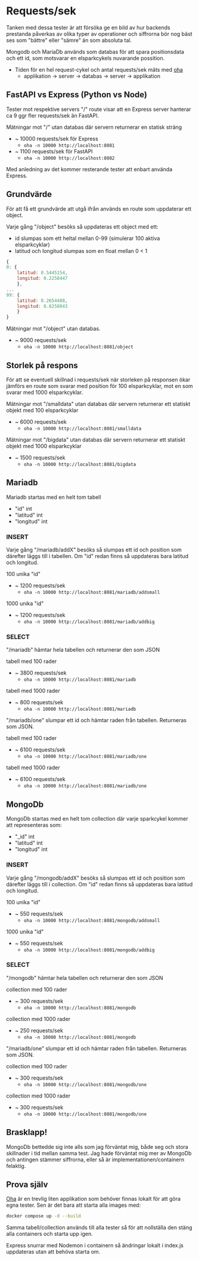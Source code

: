 # Requests/sek

Tanken med dessa tester är att försöka ge en bild av hur backends prestanda
påverkas av olika typer av operationer och siffrorna bör nog bäst ses som "bättre" eller
"sämre" än som absoluta tal.

Mongodb och MariaDb används som databas för att spara positionsdata
och ett id, som motsvarar en elsparkcykels nuvarande possition.
- Tiden för en hel request-cykel och antal requests/sek mäts med [oha](https://lib.rs/crates/oha)
    - applikation -> server -> databas -> server -> applikation

## FastAPI vs Express (Python vs Node)

Tester mot respektive servers "/" route visar att en Express server hanterar
ca 9 ggr fler requests/sek än FastAPI.

Mätningar mot "/" utan databas där servern returnerar en statisk sträng
- ~ 10000 requests/sek för Express
    - `oha -n 10000 http://localhost:8081`
- ~ 1100 requests/sek för FastAPI
    - `oha -n 10000 http://localhost:8082`

Med anledning av det kommer resterande tester att enbart använda Express.

## Grundvärde

För att få ett grundvärde att utgå ifrån används en route som uppdaterar ett object.

Varje gång "/object" besöks så uppdateras ett object med ett:
- id slumpas som ett heltal mellan 0-99 (simulerar 100 aktiva elsparkcyklar)
- latitud och longitud slumpas som en float mellan 0 < 1

```javascript
{
0: {
    latitud: 0.5445154,
    longitud: 0.2258447
    },
...
99: {
    latitud: 0.2654488,
    longitud: 0.8258843
    }
}
```

Mätningar mot "/object" utan databas.
- ~ 9000 requests/sek
    - `oha -n 10000 http://localhost:8081/object`

## Storlek på respons

För att se eventuell skillnad i requests/sek när storleken på responsen ökar
jämförs en route som svarar med position för 100 elsparkcyklar, mot en som 
svarar med 1000 elsparkcyklar.

Mätningar mot "/smalldata" utan databas där servern returnerar ett statiskt objekt
med 100 elsparkcyklar
- ~ 6000 requests/sek
    - `oha -n 10000 http://localhost:8081/smalldata`

Mätningar mot "/bigdata" utan databas där servern returnerar ett statiskt objekt
med 1000 elsparkcyklar
- ~ 1500 requests/sek
    - `oha -n 10000 http://localhost:8081/bigdata`

## Mariadb

Mariadb startas med en helt tom tabell

- "id" int
- "latitud" int
- "longitud" int

### INSERT

Varje gång "/mariadb/addX" besöks så slumpas ett id och position som därefter
läggs till i tabellen. Om "id" redan finns så uppdateras bara latitud och longitud.

100 unika "id"
- ~ 1200 requests/sek
    - `oha -n 10000 http://localhost:8081/mariadb/addsmall`

1000 unika "id"
- ~ 1200 requests/sek
    - `oha -n 10000 http://localhost:8081/mariadb/addbig`

### SELECT

"/mariadb" hämtar hela tabellen och returnerar den som JSON

tabell med 100 rader
- ~ 3800 requests/sek
    - `oha -n 10000 http://localhost:8081/mariadb`

tabell med 1000 rader
- ~ 800 requests/sek
    - `oha -n 10000 http://localhost:8081/mariadb`

"/mariadb/one" slumpar ett id och hämtar raden från tabellen. Returneras som JSON.

tabell med 100 rader
- ~ 6100 requests/sek
    - `oha -n 10000 http://localhost:8081/mariadb/one`

tabell med 1000 rader
- ~ 6100 requests/sek
    - `oha -n 10000 http://localhost:8081/mariadb/one`

## MongoDb

MongoDb startas med en helt tom collection där varje sparkcykel kommer
att representeras som:

- "_id" int
- "latitud" int
- "longitud" int

### INSERT

Varje gång "/mongodb/addX" besöks så slumpas ett id och position som därefter
läggs till i collection. Om "id" redan finns så uppdateras bara latitud och longitud.

100 unika "id"
- ~ 550 requests/sek
    - `oha -n 10000 http://localhost:8081/mongodb/addsmall`

1000 unika "id"
- ~ 550 requests/sek
    - `oha -n 10000 http://localhost:8081/mongodb/addbig`

### SELECT

"/mongodb" hämtar hela tabellen och returnerar den som JSON

collection med 100 rader
- ~ 300 requests/sek
    - `oha -n 10000 http://localhost:8081/mongodb`

collection med 1000 rader
- ~ 250 requests/sek
    - `oha -n 10000 http://localhost:8081/mongodb`

"/mariadb/one" slumpar ett id och hämtar raden från tabellen. Returneras som JSON.

collection med 100 rader
- ~ 300 requests/sek
    - `oha -n 10000 http://localhost:8081/mongodb/one`

collection med 1000 rader
- ~ 300 requests/sek
    - `oha -n 10000 http://localhost:8081/mongodb/one`

## Brasklapp!

MongoDb bettedde sig inte alls som jag förväntat mig, både seg och stora skillnader
i tid mellan samma test. Jag hade förväntat mig mer av MongoDb och antingen
stämmer siffrorna, eller så är implementationen/containern felaktig.

## Prova själv

[Oha](https://lib.rs/crates/oha) är en trevlig liten applikation som behöver finnas
lokalt för att göra egna tester. Sen är det bara att starta alla images med:

```bash
docker compose up -d --build
```

Samma tabell/collection används till alla tester så för att nollställa den stäng alla containers
och starta upp igen.

Express snurrar med Nodemon i containern så ändringar lokalt i index.js uppdateras
utan att behöva starta om.

